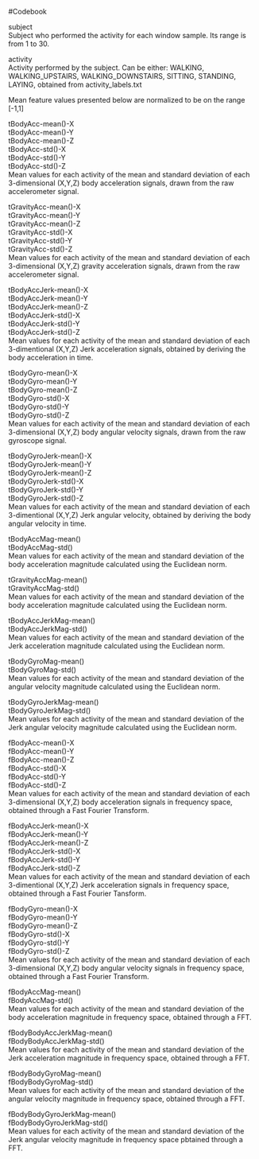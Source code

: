 #Codebook

subject  
   Subject who performed the activity for each window sample. Its range is from 1 to 30.
    
activity  
   Activity performed by the subject. Can be either: WALKING, WALKING_UPSTAIRS, WALKING_DOWNSTAIRS, SITTING, STANDING, LAYING, obtained from activity_labels.txt

   Mean feature values presented below are normalized to be on the range [-1,1]    

tBodyAcc-mean()-X  
tBodyAcc-mean()-Y  
tBodyAcc-mean()-Z  
tBodyAcc-std()-X  
tBodyAcc-std()-Y  
tBodyAcc-std()-Z  
   Mean values for each activity of the mean and standard deviation of each 3-dimensional (X,Y,Z) body acceleration signals, drawn from the raw accelerometer signal.
    
tGravityAcc-mean()-X  
tGravityAcc-mean()-Y  
tGravityAcc-mean()-Z  
tGravityAcc-std()-X  
tGravityAcc-std()-Y  
tGravityAcc-std()-Z  
   Mean values for each activity of the mean and standard deviation of each 3-dimensional (X,Y,Z) gravity acceleration signals, drawn from the raw accelerometer signal.
    
tBodyAccJerk-mean()-X  
tBodyAccJerk-mean()-Y  
tBodyAccJerk-mean()-Z  
tBodyAccJerk-std()-X  
tBodyAccJerk-std()-Y  
tBodyAccJerk-std()-Z  
   Mean values for each activity of the mean and standard deviation of each 3-dimentional (X,Y,Z) Jerk acceleration signals, obtained by deriving the body acceleration in time.
    
tBodyGyro-mean()-X  
tBodyGyro-mean()-Y  
tBodyGyro-mean()-Z  
tBodyGyro-std()-X  
tBodyGyro-std()-Y  
tBodyGyro-std()-Z  
   Mean values for each activity of the mean and standard deviation of each 3-dimensional (X,Y,Z) body angular velocity signals, drawn from the raw gyroscope signal.

tBodyGyroJerk-mean()-X  
tBodyGyroJerk-mean()-Y  
tBodyGyroJerk-mean()-Z  
tBodyGyroJerk-std()-X  
tBodyGyroJerk-std()-Y  
tBodyGyroJerk-std()-Z  
   Mean values for each activity of the mean and standard deviation of each 3-dimentional (X,Y,Z) Jerk angular velocity, obtained by deriving the body angular velocity in time.


tBodyAccMag-mean()  
tBodyAccMag-std()  
   Mean values for each activity of the mean and standard deviation of the body acceleration magnitude calculated using the Euclidean norm.

tGravityAccMag-mean()  
tGravityAccMag-std()  
   Mean values for each activity of the mean and standard deviation of the body acceleration magnitude calculated using the Euclidean norm.

tBodyAccJerkMag-mean()  
tBodyAccJerkMag-std()  
   Mean values for each activity of the mean and standard deviation of the Jerk acceleration magnitude calculated using the Euclidean norm.

tBodyGyroMag-mean()  
tBodyGyroMag-std()  
   Mean values for each activity of the mean and standard deviation of the angular velocity magnitude calculated using the Euclidean norm.

tBodyGyroJerkMag-mean()  
tBodyGyroJerkMag-std()  
   Mean values for each activity of the mean and standard deviation of the Jerk angular velocity magnitude calculated using the Euclidean norm.

fBodyAcc-mean()-X  
fBodyAcc-mean()-Y  
fBodyAcc-mean()-Z  
fBodyAcc-std()-X  
fBodyAcc-std()-Y  
fBodyAcc-std()-Z  
   Mean values for each activity of the mean and standard deviation of each 3-dimensional (X,Y,Z) body acceleration signals in frequency space, obtained through a Fast Fourier Transform.

fBodyAccJerk-mean()-X  
fBodyAccJerk-mean()-Y  
fBodyAccJerk-mean()-Z  
fBodyAccJerk-std()-X  
fBodyAccJerk-std()-Y  
fBodyAccJerk-std()-Z  
   Mean values for each activity of the mean and standard deviation of each 3-dimentional (X,Y,Z) Jerk acceleration signals in frequency space, obtained through a Fast Fourier Tansform.

fBodyGyro-mean()-X  
fBodyGyro-mean()-Y  
fBodyGyro-mean()-Z  
fBodyGyro-std()-X  
fBodyGyro-std()-Y  
fBodyGyro-std()-Z  
   Mean values for each activity of the mean and standard deviation of each 3-dimensional (X,Y,Z) body angular velocity signals in frequency space, obtained through a Fast Fourier Transform.

fBodyAccMag-mean()  
fBodyAccMag-std()  
   Mean values for each activity of the mean and standard deviation of the body acceleration magnitude in frequency space, obtained through a FFT.

fBodyBodyAccJerkMag-mean()  
fBodyBodyAccJerkMag-std()  
   Mean values for each activity of the mean and standard deviation of the Jerk acceleration magnitude in frequency space, obtained through a FFT.

fBodyBodyGyroMag-mean()  
fBodyBodyGyroMag-std()  
   Mean values for each activity of the mean and standard deviation of the angular velocity magnitude in frequency space, obtained through a FFT.
    
fBodyBodyGyroJerkMag-mean()  
fBodyBodyGyroJerkMag-std()  
   Mean values for each activity of the mean and standard deviation of the Jerk angular velocity magnitude in frequency space pbtained through a FFT.